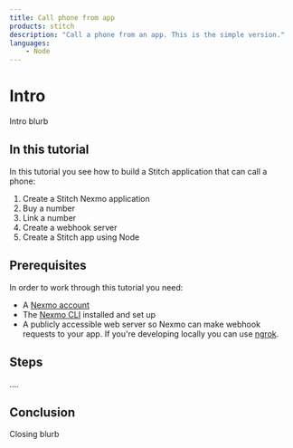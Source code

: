 ```yaml
---
title: Call phone from app
products: stitch
description: "Call a phone from an app. This is the simple version."
languages:
    - Node
---
```


# Intro

Intro blurb

## In this tutorial

In this tutorial you see how to build a Stitch application that can call a phone:

1. Create a Stitch Nexmo application
2. Buy a number
3. Link a number
4. Create a webhook server
5. Create a Stitch app using Node

## Prerequisites

In order to work through this tutorial you need:

* A [Nexmo account](https://dashboard.nexmo.com/sign-up)
* The [Nexmo CLI](https://github.com/nexmo/nexmo-cli) installed and set up
* A publicly accessible web server so Nexmo can make webhook requests to your app. If you're developing locally you can use [ngrok](https://ngrok.com/).

## Steps

....

## Conclusion

Closing blurb
